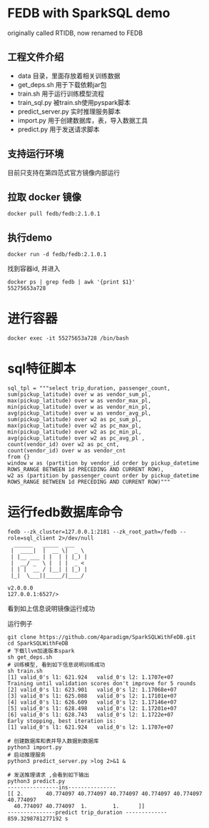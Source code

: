 # FEDB with SparkSQL demo

originally called RTIDB, now renamed to FEDB


## 工程文件介绍

* data 目录，里面存放着相关训练数据
* get_deps.sh 用于下载依赖jar包
* train.sh 用于运行训练模型流程
* train_sql.py 被train.sh使用pyspark脚本
* predict_server.py 实时推理服务脚本
* import.py 用于创建数据库，表，导入数据工具
* predict.py 用于发送请求脚本

## 支持运行环境

目前只支持在第四范式官方镜像内部运行

## 拉取 docker 镜像

```
docker pull fedb/fedb:2.1.0.1
```

## 执行demo

```
docker run -d fedb/fedb:2.1.0.1
```

找到容器id, 并进入
```
docker ps | grep fedb | awk '{print $1}' 
55275653a728
```

# 进行容器

```
docker exec -it 55275653a728 /bin/bash
```

# sql特征脚本

```
sql_tpl = """select trip_duration, passenger_count,
sum(pickup_latitude) over w as vendor_sum_pl,
max(pickup_latitude) over w as vendor_max_pl,
min(pickup_latitude) over w as vendor_min_pl,
avg(pickup_latitude) over w as vendor_avg_pl,
sum(pickup_latitude) over w2 as pc_sum_pl,
max(pickup_latitude) over w2 as pc_max_pl,
min(pickup_latitude) over w2 as pc_min_pl,
avg(pickup_latitude) over w2 as pc_avg_pl ,
count(vendor_id) over w2 as pc_cnt,
count(vendor_id) over w as vendor_cnt
from {}
window w as (partition by vendor_id order by pickup_datetime ROWS_RANGE BETWEEN 1d PRECEDING AND CURRENT ROW),
w2 as (partition by passenger_count order by pickup_datetime ROWS_RANGE BETWEEN 1d PRECEDING AND CURRENT ROW)"""

```
# 运行fedb数据库命令

```
fedb --zk_cluster=127.0.0.1:2181 --zk_root_path=/fedb --role=sql_client 2>/dev/null
  ______   _____  ___
 |  ____|  |  __ \|  _ \
 | |__ ___ | |  | | |_) |
 |  __/ _  \ |  | |  _ <
 | | |  __ / |__| | |_) |
 |_|  \___||_____/|____/

v2.0.0.0
127.0.0.1:6527/>
```
看到如上信息说明镜像运行成功

运行例子

```
git clone https://github.com/4paradigm/SparkSQLWithFeDB.git
cd SparkSQLWithFeDB
# 下载llvm加速版本spark
sh get_deps.sh
# 训练模型, 看到如下信息说明训练成功
sh train.sh
[1]	valid_0's l1: 621.924	valid_0's l2: 1.1707e+07
Training until validation scores don't improve for 5 rounds
[2]	valid_0's l1: 623.901	valid_0's l2: 1.17068e+07
[3]	valid_0's l1: 625.088	valid_0's l2: 1.17101e+07
[4]	valid_0's l1: 626.609	valid_0's l2: 1.17146e+07
[5]	valid_0's l1: 628.498	valid_0's l2: 1.17201e+07
[6]	valid_0's l1: 628.743	valid_0's l2: 1.1722e+07
Early stopping, best iteration is:
[1]	valid_0's l1: 621.924	valid_0's l2: 1.1707e+07

# 创建数据库和表并导入数据到数据库
python3 import.py
# 启动推理服务
python3 predict_server.py >log 2>&1 &

# 发送推理请求 ,会看到如下输出
python3 predict.py
----------------ins---------------
[[ 2.       40.774097 40.774097 40.774097 40.774097 40.774097 40.774097
  40.774097 40.774097  1.        1.      ]]
---------------predict trip_duration -------------
859.3298781277192 s
```





